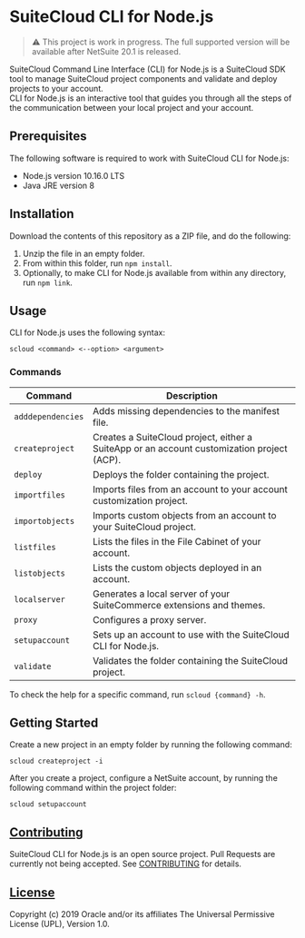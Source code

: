 # SuiteCloud CLI for Node.js
> ⚠ This project is work in progress.
> The full supported version will be available after NetSuite 20.1 is released.

SuiteCloud Command Line Interface (CLI) for Node.js is a SuiteCloud SDK tool to manage SuiteCloud project components and validate and deploy projects to your account.\
CLI for Node.js is an interactive tool that guides you through all the steps of the communication between your local project and your account.

## Prerequisites
The following software is required to work with SuiteCloud CLI for Node.js:
- Node.js version 10.16.0 LTS
- Java JRE version 8
  
## Installation
Download the contents of this repository as a ZIP file, and do the following:
1.  Unzip the file in an empty folder.
2.  From within this folder, run `npm install`.
3.  Optionally, to make CLI for Node.js available from within any directory, run `npm link`.

## Usage
CLI for Node.js uses the following syntax: 
```
scloud <command> <--option> <argument>
```

### Commands
| Command | Description |
| --- | --- |
|`adddependencies`| Adds missing dependencies to the manifest file.|
|`createproject`|Creates a SuiteCloud project, either a SuiteApp or an account customization project (ACP).|
|`deploy`|Deploys the folder containing the project.|
|`importfiles`|Imports files from an account to your account customization project.|
|`importobjects`|Imports custom objects from an account to your SuiteCloud project.|
|`listfiles`|Lists the files in the File Cabinet of your account.|
|`listobjects`|Lists the custom objects deployed in an account.|
|`localserver`|Generates a local server of your SuiteCommerce extensions and themes.|
|`proxy`|Configures a proxy server.|
|`setupaccount`|Sets up an account to use with the SuiteCloud CLI for Node.js.|
|`validate`|Validates the folder containing the SuiteCloud project.|

To check the help for a specific command, run `scloud {command} -h`.

## Getting Started
Create a new project in an empty folder by running the following command:
```
scloud createproject -i
```

After you create a project, configure a NetSuite account, by running the following command within the project folder:
```
scloud setupaccount
```

## [Contributing](./CONTRIBUTING.md)
SuiteCloud CLI for Node.js is an open source project. Pull Requests are currently not being accepted. See [CONTRIBUTING](./CONTRIBUTING.md) for details.

## [License](./LICENSE.txt)
Copyright (c) 2019 Oracle and/or its affiliates The Universal Permissive License (UPL), Version 1.0.